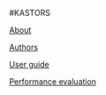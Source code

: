 #KASTORS

[About](index.md)

[Authors](authors.md)

[User guide](README.md)

[Performance evaluation](performances.md)
